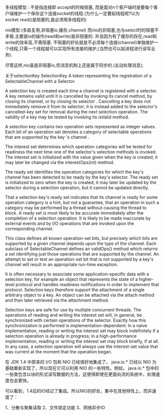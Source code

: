 多线程模型 :
不是指连接即 accept的时候阻塞, 
而是面对n个客户端时是要每个客户端维护一个保存这个连接socket的线程.(为什么一定要起线程呢?以为socket.read()是阻塞的,是必须用多线程的)

nio模型:(多路复用,非阻塞io,缓存,channel)
而nio的非阻塞,也与select时的阻塞不矛盾.主要是io的操作(read和write)是非阻塞的.
并且因为有了缓存的存在,read和write的效率高,不需阻塞.
不阻塞的好处就是不必须每个连接(channel)单独维护一个线程,只需一个线程就可以实现所有连接的维护,(当然也可以起进程进行读写业务).

尽管这样,nio虽是非阻塞io,但消息机制上还是属于同步的.(主动处理消息);

关于selectionKey
SelectionKey
A token representing the registration of a SelectableChannel with a Selector.

A selection key is created each time a channel is registered with a selector. A key remains valid until it is cancelled by invoking its cancel method, by closing its channel, or by closing its selector . Cancelling a key does not immediately remove it from its selector; it is instead added to the selector's cancelled-key set for removal during the next selection operation. The validity of a key may be tested by invoking its isValid method.

A selection key contains two operation sets represented as integer values. Each bit of an operation set denotes a category of selectable operations that are supported by the key 's channel .

The interest set determines which operation categories will be tested for readiness the next time one of the selector's selection methods is invoked. The interest set is initialized with the value given when the key is created; it may later be changed via the interestOps(int) method.

The ready set identifies the operation categories for which the key's channel has been detected to be ready by the key's selector. The ready set is initialized to zero when the key is created; it may later be updated by the selector during a selection operation, but it cannot be updated directly.

That a selection key's ready set indicates that its channel is ready for some operation category is a hint, but not a guarantee, that an operation in such a category may be performed by a thread without causing the thread to block. A ready set is most likely to be accurate immediately after the completion of a selection operation. It is likely to be made inaccurate by external events and by I/O operations that are invoked upon the corresponding channel.

This class defines all known operation-set bits, but precisely which bits are supported by a given channel depends upon the type of the channel. Each subclass of SelectableChannel defines an validOps() method which returns a set identifying just those operations that are supported by the channel. An attempt to set or test an operation-set bit that is not supported by a key's channel will result in an appropriate run-time exception.

It is often necessary to associate some application-specific data with a selection key, for example an object that represents the state of a higher-level protocol and handles readiness notifications in order to implement that protocol. Selection keys therefore support the attachment of a single arbitrary object to a key. An object can be attached via the attach method and then later retrieved via the attachment method.

Selection keys are safe for use by multiple concurrent threads. The operations of reading and writing the interest set will, in general, be synchronized with certain operations of the selector. Exactly how this synchronization is performed is implementation-dependent: In a naive implementation, reading or writing the interest set may block indefinitely if a selection operation is already in progress; in a high-performance implementation, reading or writing the interest set may block briefly, if at all. In any case, a selection operation will always use the interest-set value that was current at the moment that the operation began.



在 JDK 1.4 中原来的 I/O 包和 NIO 已经很好地集成了。 java.io.* 已经以 NIO 为基础重新实现了，所以现在它可以利用 NIO 的一些特性。例如， java.io.* 包中的一些类包含以块的形式读写数据的方法，这使得即使在更面向流的系统中，处理速度也会更快。

可以看到，1.4后的IO经过了集成。所以NIO的好处，集中在其他特性上，而非速度了： 

1、分散与聚集读取 
2、文件锁定功能 
3、网络异步IO
